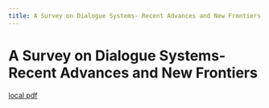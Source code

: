 ```yaml
---
title: A Survey on Dialogue Systems- Recent Advances and New Frontiers
---
```


# A Survey on Dialogue Systems- Recent Advances and New Frontiers

[local pdf](../../../pdfs/A%20Survey%20on%20Dialogue%20Systems-%20Recent%20Advances%20and%20New%20Frontiers.pdf)
